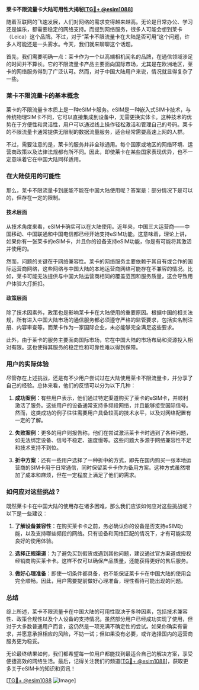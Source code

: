 **莱卡不限流量卡大陆可用性大揭秘[[TG💪+ @esim1088](https://t.me/s/esim1088)]**

随着互联网的飞速发展，人们对网络的需求变得越来越高。无论是日常办公、学习还是娱乐，都需要稳定的网络支持。而提到网络服务，很多人可能会想到莱卡（Leica）这个品牌。不过，对于“莱卡不限流量卡在大陆是否可用”这个问题，许多人可能还是一头雾水。今天，我们就来聊聊这个话题。

首先，我们需要明确一点：莱卡作为一个以高端相机闻名的品牌，在通信领域涉足的时间并不算长。它的不限流量卡产品主要面向国际市场，尤其是在欧洲地区，莱卡的网络服务得到了广泛认可。然而，对于中国大陆用户来说，情况就显得复杂了一些。

### 莱卡不限流量卡的基本概念

莱卡的不限流量卡本质上是一种eSIM卡服务。eSIM是一种嵌入式SIM卡技术，与传统物理SIM卡不同，它可以直接集成到设备中，无需更换实体卡。这种技术的优势在于方便性和灵活性，用户可以通过线上操作轻松激活和管理自己的号码。莱卡的不限流量卡通常提供无限制的数据流量服务，适合经常需要高速上网的人群。

不过，需要注意的是，莱卡的服务并非全球通用。每个国家或地区的网络环境、运营商政策以及法律法规都有所不同。因此，即使莱卡在某些国家表现优异，也不一定意味着它在中国大陆同样适用。

### 在大陆使用的可能性

那么，莱卡不限流量卡到底能不能在中国大陆使用呢？答案是：部分情况下是可以的，但存在一定的限制。

#### 技术层面

从技术角度来看，eSIM卡确实可以在大陆使用。近年来，中国三大运营商——中国移动、中国联通和中国电信都已经开始支持eSIM功能。这意味着，理论上讲，如果你有一张莱卡的eSIM卡，并且你的设备支持eSIM功能，你是有可能将其激活并使用的。

然而，问题的关键在于网络兼容性。莱卡的网络服务主要依赖于其自有或合作的国际运营商网络，这些网络与中国大陆的本地运营商网络可能存在不兼容的情况。比如，莱卡可能无法提供与中国大陆运营商相同的覆盖范围和服务质量，这会导致用户体验大打折扣。

#### 政策层面

除了技术因素外，政策也是影响莱卡卡在大陆使用的重要原因。根据中国的相关法规，所有进入中国大陆市场的通信服务都必须遵守严格的监管要求，包括实名制注册、内容审查等。而莱卡作为一家国际企业，未必能够完全满足这些要求。

此外，由于莱卡的服务主要面向国际市场，它在中国大陆的市场布局和资源投入相对有限。这也使得其服务的稳定性和可靠性难以得到保障。

### 用户的实际体验

尽管存在上述挑战，还是有不少用户尝试过在大陆使用莱卡不限流量卡，并分享了自己的经验。总体来看，他们的反馈可以分为以下几种：

1. **成功案例**：有些用户表示，他们通过特定渠道购买了莱卡的eSIM卡，并顺利激活了服务。这些用户的设备通常支持多频段网络，并且能够接受国际信号。然而，这类成功的例子往往需要用户具备较高的技术水平，以及对网络配置有一定的了解。

2. **失败案例**：更多的用户则报告称，他们在尝试激活莱卡卡时遇到了各种问题，如无法绑定设备、信号不稳定、速度慢等。这些问题大多源于网络兼容性不足和技术支持不到位。

3. **折中方案**：还有一些用户选择了一种折中的方式，即先在国内购买一张本地运营商的SIM卡用于日常通信，同时保留莱卡卡作为备用方案。这种方式虽然增加了成本和麻烦，但在一定程度上满足了他们的需求。

### 如何应对这些挑战？

既然莱卡卡在中国大陆的使用存在诸多困难，那么我们应该如何应对这些挑战呢？以下是一些建议：

1. **了解设备兼容性**：在购买莱卡卡之前，务必确认你的设备是否支持eSIM功能，以及支持哪些频段的网络。只有设备和网络匹配的情况下，才有可能实现良好的使用体验。

2. **选择正规渠道**：为了避免买到假货或遇到其他问题，建议通过官方渠道或授权经销商购买莱卡卡。这样不仅可以确保产品质量，还能获得更好的售后服务。

3. **做好心理准备**：即使一切条件都具备，也不能保证莱卡卡在中国大陆的使用会完全顺畅。因此，用户需要提前做好心理准备，理性看待可能出现的问题。

### 总结

综上所述，莱卡不限流量卡在中国大陆的可用性取决于多种因素，包括技术兼容性、政策合规性以及个人设备的支持情况。虽然部分用户已经成功实现了使用，但对于大多数普通用户而言，这仍然是一项充满不确定性的尝试。如果你确实有需求，并愿意承担相应的风险，不妨一试；但如果没有必要，或许选择国内的运营商服务更为稳妥。

无论最终结果如何，我们都希望每一位用户都能找到最适合自己的解决方案，享受便捷高效的网络生活。最后，记得关注我们的频道[[TG💪+ @esim1088](https://t.me/s/esim1088)]，获取更多关于eSIM卡的知识和资讯！

[[TG💪+ @esim1088](https://t.me/s/esim1088) ![Image](https://i.postimg.cc/4NQfJmqS/Snipaste-2025-05-13-00-14-12.png)]